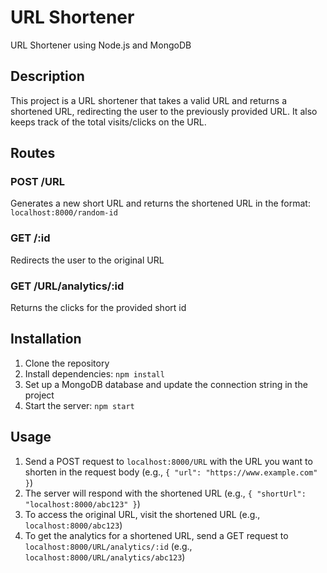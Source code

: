 # URL Shortener

URL Shortener using Node.js and MongoDB

## Description

This project is a URL shortener that takes a valid URL and returns a shortened URL, redirecting the user to the previously provided URL. It also keeps track of the total visits/clicks on the URL.

## Routes

### POST /URL

Generates a new short URL and returns the shortened URL in the format: `localhost:8000/random-id`

### GET /:id

Redirects the user to the original URL

### GET /URL/analytics/:id

Returns the clicks for the provided short id

## Installation

1. Clone the repository
2. Install dependencies: `npm install`
3. Set up a MongoDB database and update the connection string in the project
4. Start the server: `npm start`

## Usage

1. Send a POST request to `localhost:8000/URL` with the URL you want to shorten in the request body (e.g., `{ "url": "https://www.example.com" }`)
2. The server will respond with the shortened URL (e.g., `{ "shortUrl": "localhost:8000/abc123" }`)
3. To access the original URL, visit the shortened URL (e.g., `localhost:8000/abc123`)
4. To get the analytics for a shortened URL, send a GET request to `localhost:8000/URL/analytics/:id` (e.g., `localhost:8000/URL/analytics/abc123`)
